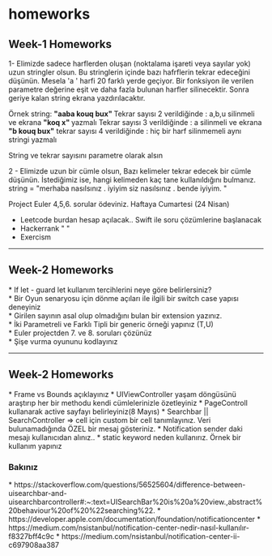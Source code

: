 # homeworks

<h2> Week-1 Homeworks </h2>

 1- Elimizde sadece harflerden oluşan (noktalama işareti veya sayılar yok) uzun stringler olsun. Bu stringlerin içinde bazı hafrflerin tekrar edeceğini düşünün. Mesela 'a ' harfi 20 farklı yerde geçiyor. Bir fonksiyon ile verilen parametre değerine eşit ve daha fazla bulunan harfler silinecektir. Sonra geriye kalan string ekrana yazdırılacaktır.
 
 Örnek string: <b> "aaba kouq bux" </b>
 Tekrar sayısı 2 verildiğinde : a,b,u silinmeli ve ekrana <b> "koq x" </b> yazmalı
 Tekrar sayısı 3 verildiğinde : a silinmeli ve ekrana <b>"b kouq bux"</b>
 tekrar sayısı 4 verildiğinde  :  hiç bir harf silinmemeli aynı stringi yazmalı
 
 String ve tekrar sayısını parametre olarak alsın
 
 2 - Elimizde uzun bir cümle olsun, Bazı kelimeler tekrar edecek bir cümle düşünün. İstediğimiz ise, hangi kelimeden kaç tane kullanıldığını bulmanız.
 string = "merhaba nasılsınız . iyiyim siz nasılsınız . bende iyiyim. "
 
 Project Euler 4,5,6. sorular ödeviniz. Haftaya Cumartesi (24 Nisan)
 - Leetcode burdan hesap açılacak.. Swift ile soru çözümlerine başlanacak
 - Hackerrank " "
 - Exercism 
 
------------------------------------------------------------------------------
<h2> Week-2 Homeworks </h2>
* If let - guard let kullanım tercihlerini neye göre belirlersiniz? <br>
* Bir Oyun senaryosu  için dönme açıları ile ilgili bir switch case yapısı deneyiniz <br>
* Girilen sayının asal olup olmadığını bulan bir extension yazınız. <br>
* İki Parametreli ve Farklı Tipli bir generic örneği yapınız (T,U) <br>
* Euler projectden 7. ve 8. soruları çözünüz <br>
* Şişe vurma oyununu kodlayınız

--------------------------------------------------------------------------------
<h2> Week-2 Homeworks </h2>
* Frame vs Bounds açıklayınız
* UIViewController yaşam döngüsünü araştırıp her bir methodu kendi cümlelerinizle özetleyiniz
* PageControll kullanarak active sayfayı belirleyiniz(8 Mayıs)
* Searchbar || SearchController => cell için custom bir cell tanımlayınız. Veri bulunamadığında ÖZEL bir mesaj gösteriniz.
* Notification sender daki mesajı kullanıcıdan alınız..
* static keyword neden kullanırız. Örnek bir kullanım yapınız

<h3> Bakınız </h3>
* https://stackoverflow.com/questions/56525604/difference-between-uisearchbar-and-uisearchbarcontroller#:~:text=UISearchBar%20is%20a%20view.,abstract%20behaviour%20of%20%22searching%22.
* https://developer.apple.com/documentation/foundation/notificationcenter
* https://medium.com/nsistanbul/notification-center-nedir-nasıl-kullanılır-f8327bff4c9c
* https://medium.com/nsistanbul/notification-center-ii-c697908aa387